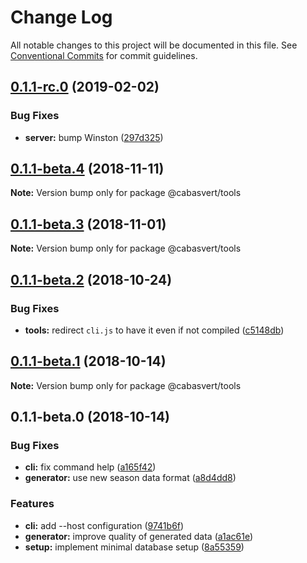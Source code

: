 # Change Log

All notable changes to this project will be documented in this file.
See [Conventional Commits](https://conventionalcommits.org) for commit guidelines.

## [0.1.1-rc.0](https://github.com/cabasvert/cabasvert/compare/@cabasvert/tools@0.1.1-beta.4...@cabasvert/tools@0.1.1-rc.0) (2019-02-02)


### Bug Fixes

* **server:** bump Winston ([297d325](https://github.com/cabasvert/cabasvert/commit/297d325))





## [0.1.1-beta.4](https://github.com/cabasvert/cabasvert/compare/@cabasvert/tools@0.1.1-beta.3...@cabasvert/tools@0.1.1-beta.4) (2018-11-11)

**Note:** Version bump only for package @cabasvert/tools





## [0.1.1-beta.3](https://github.com/cabasvert/cabasvert/compare/@cabasvert/tools@0.1.1-beta.2...@cabasvert/tools@0.1.1-beta.3) (2018-11-01)

**Note:** Version bump only for package @cabasvert/tools





## [0.1.1-beta.2](https://github.com/cabasvert/cabasvert/compare/@cabasvert/tools@0.1.1-beta.1...@cabasvert/tools@0.1.1-beta.2) (2018-10-24)


### Bug Fixes

* **tools:** redirect `cli.js` to have it even if not compiled ([c5148db](https://github.com/cabasvert/cabasvert/commit/c5148db))





## [0.1.1-beta.1](https://github.com/cabasvert/cabasvert/compare/@cabasvert/tools@0.1.1-beta.0...@cabasvert/tools@0.1.1-beta.1) (2018-10-14)

**Note:** Version bump only for package @cabasvert/tools





## 0.1.1-beta.0 (2018-10-14)


### Bug Fixes

* **cli:** fix command help ([a165f42](https://github.com/cabasvert/cabasvert/commit/a165f42))
* **generator:** use new season data format ([a8d4dd8](https://github.com/cabasvert/cabasvert/commit/a8d4dd8))


### Features

* **cli:** add --host configuration ([9741b6f](https://github.com/cabasvert/cabasvert/commit/9741b6f))
* **generator:** improve quality of generated data ([a1ac61e](https://github.com/cabasvert/cabasvert/commit/a1ac61e))
* **setup:** implement minimal database setup ([8a55359](https://github.com/cabasvert/cabasvert/commit/8a55359))
